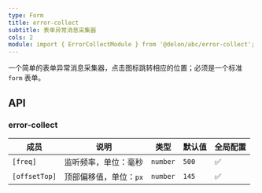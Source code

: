 ```yaml
---
type: Form
title: error-collect
subtitle: 表单异常消息采集器
cols: 2
module: import { ErrorCollectModule } from '@delon/abc/error-collect';
---
```


一个简单的表单异常消息采集器，点击图标跳转相应的位置；必须是一个标准 `form` 表单。

## API

### error-collect

| 成员 | 说明 | 类型 | 默认值 | 全局配置 |
|----|----|----|-----|------|
| `[freq]` | 监听频率，单位：毫秒 | `number` | `500` | ✅ |
| `[offsetTop]` | 顶部偏移值，单位：`px` | `number` | `145` | ✅ |
